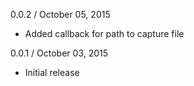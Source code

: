 
0.0.2 / October 05, 2015

  * Added callback for path to capture file

0.0.1 / October 03, 2015

  * Initial release
